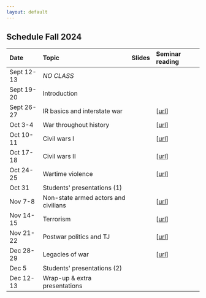 ```yaml
---
layout: default
---
```


## Schedule Fall 2024

| Date        | Topic  | Slides | Seminar reading |
| :---        | :---   | :--- | :--- |
| Sept 12-13    | *NO CLASS* |||
| Sept 19-20    | Introduction | <!-- [[PDF](./slides/1_introduction/introduction.pdf)] --> ||
| Sept 26-27  | IR basics and interstate war | <!-- [[PDF](./slides/2_IR/IR_intro.pdf)] --> | [[url](https://www.foreignaffairs.com/israel/israels-next-war-hezbollah-lebanon)] |
| Oct 3-4  | War throughout history | <!-- [[PDF](./slides/4_war_history/war_history.pdf)] --> | [[url](https://www.ft.com/content/9ab50dee-67f5-4e1b-8456-d8f11814ef18)] |
| Oct 10-11  | Civil wars I | <!-- [[PDF](./slides/5_civil_wars1/civil_wars1.pdf)] --> | [[url](https://www.theatlantic.com/magazine/archive/1994/02/the-coming-anarchy/304670/)] |
| Oct 17-18  | Civil wars II | <!-- [[PDF](./slides/6_civil_wars2/civil_wars2.pdf)] --> | [[url](https://www.newyorker.com/magazine/2021/09/13/the-other-afghan-women)] | 
| Oct 24-25  | Wartime violence | <!-- [[PDF](./slides/7_wartime_violence/violence.pdf)] --> | [[url](https://www.newyorker.com/magazine/2023/02/06/the-hunt-for-russian-collaborators-in-ukraine)] | 
| Oct 31  | Students' presentations (1) |||
| Nov 7-8  | Non-state armed actors and civilians | <!-- [[PDF](./slides/8_rebels/rebels.pdf)] --> | [[url](https://americanaffairsjournal.org/2024/05/the-bukele-model-and-the-future-of-el-salvador/)] |
| Nov 14-15  | Terrorism | <!-- [[PDF](./slides/9_terrorism/terrorism.pdf)] --> | [[url](https://www.newyorker.com/magazine/2024/08/12/yahya-sinwar-profile-hamas-gaza-war-israel)] |
| Nov 21-22  | Postwar politics and TJ | <!-- [[PDF](./slides/10_postwar_politics/postwar.pdf)] --> | [[url](https://www.newyorker.com/magazine/2022/08/08/the-prosecution-of-russian-war-crimes-in-ukraine)] |
| Dec 28-29 | Legacies of war | <!-- [[PDF](./slides/12_legacies/legacies.pdf)] --> | [[url](https://www.newyorker.com/news/the-weekend-essay/in-the-shadow-of-the-holocaust)] |
| Dec 5  | Students' presentations (2) |||
| Dec 12-13   | Wrap-up & extra presentations | <!-- [[PDF](./slides/13_wrap/wrap_up.pdf)] --> ||
